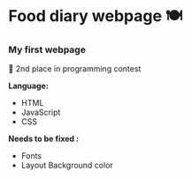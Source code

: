 # Food diary webpage :plate_with_cutlery:

### **My first webpage**

:2nd_place_medal: 2nd place in programming contest



**Language:** 

- HTML
- JavaScript
- CSS

**Needs to be fixed :** 

- Fonts 
- Layout Background color

#### 


